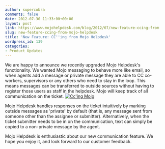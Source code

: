 ```yaml
---
author: supercobra
comments: false
date: 2012-07-30 11:33:00+00:00
layout: post
link: https://www.mojohelpdesk.com/blog/2012/07/new-feature-ccing-from-mojo-helpdesk/
slug: new-feature-ccing-from-mojo-helpdesk
title: 'New Feature: CC''ing from Mojo Helpdesk'
wordpress_id: 139
categories:
- Product Updates
---
```


We are happy to announce we recently upgraded Mojo Helpdesk's functionality. We wanted Mojo messaging to behave more like email, so when agents add a message or private message they are able to CC co-workers, supervisors or any others who need to stay in the loop. This means messages can be transferred to outside sources without having to register those users as staff in the helpdesk. Mojo will keep track of all communication on the ticket.
[![Cc'ing Mojo](http://www.mojohelpdesk.com/blog/wordpress/wp-content/uploads/2012/07/Ccing-Mojo.png)](http://www.mojohelpdesk.com/blog/wordpress/wp-content/uploads/2012/07/Ccing-Mojo.png)

Mojo Helpdesk handles responses on the ticket intuitively by marking outside messages as 'private' by default (that is, any message sent from someone other than the assignee or submitter). Alternatively, when the ticket submitter needs to be in on the communication, text can simply be copied to a non-private message by the agent.

Mojo Helpdesk is enthusiastic about our new communication feature. We hope you enjoy it, and look forward to our customer feedback.
